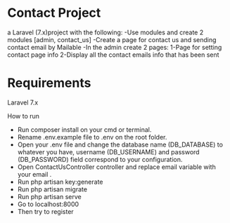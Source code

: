 <h1>Contact Project</h1>
   <p> a Laravel (7.x)project with the following:
    -Use modules and create 2 modules [admin, contact_us]
    -Create a page for contact us and sending contact email by Mailable
    -In the admin create 2 pages:
    1-Page for setting contact page info
    2-Display all the contact emails info that has been sent
   </p>
<h1> Requirements </h1>
   <p> Laravel 7.x </p>
</h1> How to run </h1> 
<ul>
<li> Run composer install on your cmd or terminal. </li>
<li> Rename .env.example file to .env on the root folder. </li>
<li> Open your .env file and change the database name (DB_DATABASE) to whatever you have, username (DB_USERNAME) and password (DB_PASSWORD) field correspond to your configuration. </li>
<li>  Open ContactUsController controller and replace email variable with your email . </li>
<li> Run php artisan key:generate </li>
<li> Run php artisan migrate </li>
<li> Run php artisan serve </li>
<li> Go to localhost:8000 </li>
<li> Then try to register </li>
   </ul>

